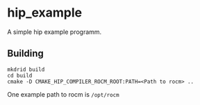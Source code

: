 # hip_example
A simple hip example programm.

## Building

```
mkdrid build
cd build
cmake -D CMAKE_HIP_COMPILER_ROCM_ROOT:PATH=<Path to rocm> ..
```

One example path to rocm is `/opt/rocm`